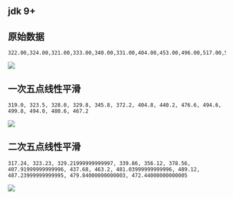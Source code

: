 ## jdk 9+

## 原始数据

~~~~
322.00,324.00,321.00,333.00,340.00,331.00,404.00,453.00,496.00,517.00,513.00,494.00,479.00,467.00
~~~~

![](https://riverluooo.oss-cn-beijing.aliyuncs.com/img/20181203192046.png)

## 一次五点线性平滑

~~~~
319.0, 323.5, 328.0, 329.8, 345.8, 372.2, 404.8, 440.2, 476.6, 494.6, 499.8, 494.0, 480.6, 467.2
~~~~

![](https://riverluooo.oss-cn-beijing.aliyuncs.com/img/20181203195625.png)

## 二次五点线性平滑

~~~~
317.24, 323.23, 329.21999999999997, 339.86, 356.12, 378.56, 407.91999999999996, 437.68, 463.2, 481.03999999999996, 489.12, 487.23999999999995, 479.84000000000003, 472.44000000000005
~~~~

![](https://riverluooo.oss-cn-beijing.aliyuncs.com/img/20181203195843.png)